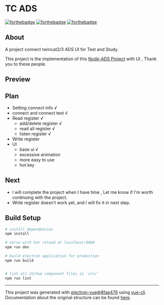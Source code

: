 # TC ADS

[![forthebadge](https://forthebadge.com/images/badges/uses-js.svg)](https://forthebadge.com)
[![forthebadge](https://forthebadge.com/images/badges/powered-by-electricity.svg)](https://forthebadge.com)
[![forthebadge](https://forthebadge.com/images/badges/made-with-vue.svg)](https://forthebadge.com)

## About 
A project connect twincat2/3 ADS UI for Test and Study. 

This project is the implementation of this [Node-ADS Project](https://github.com/roccomuso/node-ads) with UI , Thank you to these people.

## Preview


## Plan
- Setting connect info √
- connect and connect test √
- Read register √
  - add/delete register √
  - read all register √
  - listen register √
- Write register 
- UI 
    - base ui √
    - excessive animation
    - more easy to use 
    - hot key

## Next
- I will complete the project when I have time , Let me know if I'm worth continuing with the project.
- Write register doesn't work yet, and I will fix it in next step.
## Build Setup

``` bash
# install dependencies
npm install

# serve with hot reload at localhost:9080
npm run dev

# build electron application for production
npm run build


# lint all JS/Vue component files in `src/`
npm run lint

```

---

This project was generated with [electron-vue](https://github.com/SimulatedGREG/electron-vue)@[8fae476](https://github.com/SimulatedGREG/electron-vue/tree/8fae4763e9d225d3691b627e83b9e09b56f6c935) using [vue-cli](https://github.com/vuejs/vue-cli). Documentation about the original structure can be found [here](https://simulatedgreg.gitbooks.io/electron-vue/content/index.html).
